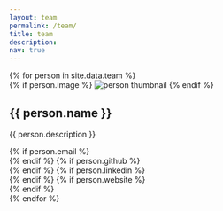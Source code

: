 ```yaml
---
layout: team
permalink: /team/
title: team
description:
nav: true
---
```


<div class="team grid">
  {% for person in site.data.team %}
  <div class="grid-item">
    <div class="card">
      {% if person.image %}
      <img src="/assets/img/team/{{ person.image }}" alt="person thumbnail">
      {% endif %}
      <div class="card-body">
        <h2 class="card-title text-lowercase">{{ person.name }}</h2>
        <p class="card-text">{{ person.description }}</p>
        <div class="row ml-1 mr-1 p-0">
          {% if person.email %}
          <div class="social-icon">
            <div class="icon" data-toggle="tooltip" title="Email">
              <a href="mailto:{{ person.email }}" target="_blank"><i class="fas fa-envelope-open-text"></i></a>
            </div>
          </div>
          {% endif %}
          {% if person.github %}
          <div class="social-icon">
            <div class="icon" data-toggle="tooltip" title="Github Profile">
              <a href="https://github.com/{{ person.github }}" target="_blank"><i class="fab fa-github"></i></a>
            </div>
          </div>
          {% endif %}
          {% if person.linkedin %}
          <div class="social-icon">
            <div class="icon" data-toggle="tooltip" title="Linked in">
              <a href="https://linkedin.com/in/{{ person.linkedin }}" target="_blank"><i class="fab fa-linkedin"></i></a>
            </div>
          </div>
          {% endif %}
          {% if person.website %}
          <div class="social-icon">
            <div class="icon" data-toggle="tooltip" title="External website">
              <a href="{{ person.website }}" target="_blank"><i class="fas fa-external-link-square-alt"></i></a>
            </div>
          </div>
          {% endif %}
        </div>
      </div>
    </div>
  </div>
{% endfor %}

</div>
